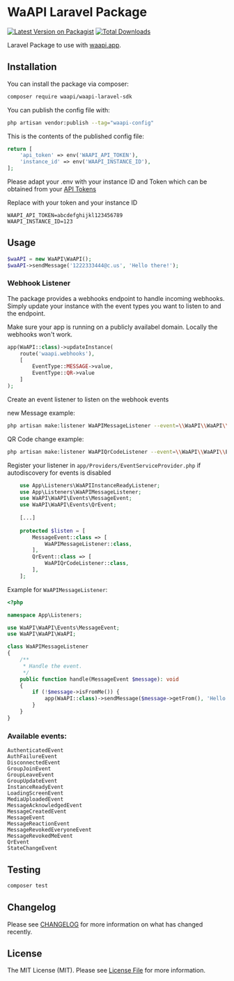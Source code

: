# WaAPI Laravel Package

[![Latest Version on Packagist](https://img.shields.io/packagist/v/waapi/waapi-laravel-sdk.svg?style=flat-square)](https://packagist.org/packages/waapi/waapi-laravel-sdk)
[![Total Downloads](https://img.shields.io/packagist/dt/waapi/waapi-laravel-sdk.svg?style=flat-square)](https://packagist.org/packages/waapi/waapi-laravel-sdk)

Laravel Package to use with [waapi.app](https://waapi.app).


## Installation

You can install the package via composer:

```bash
composer require waapi/waapi-laravel-sdk
```

You can publish the config file with:

```bash
php artisan vendor:publish --tag="waapi-config"
```

This is the contents of the published config file:


```php
return [
    'api_token' => env('WAAPI_API_TOKEN'),
    'instance_id' => env('WAAPI_INSTANCE_ID'),
];
```

Please adapt your .env with your instance ID and Token which can be obtained from your [API Tokens](https://waapi.app/user/api-tokens) 

Replace with your token and your instance ID 
```dotenv
WAAPI_API_TOKEN=abcdefghijkl123456789
WAAPI_INSTANCE_ID=123
```

## Usage

```php
$waAPI = new WaAPI\WaAPI();
$waAPI->sendMessage('1222333444@c.us', 'Hello there!');
```

### Webhook Listener

The package provides a webhooks endpoint to handle incoming webhooks. Simply update your instance with the event types you want to listen to and the endpoint.

Make sure your app is running on a publicly availabel domain. Locally the webhooks won't work. 

```php
app(WaAPI::class)->updateInstance(
    route('waapi.webhooks'),
    [
        EventType::MESSAGE->value,
        EventType::QR->value
    ]
);
```


Create an event listener to listen on the webhook events

new Message example:

```bash
php artisan make:listener WaAPIMessageListener --event=\\WaAPI\\WaAPI\\Events\\MessageEvent
```

QR Code change example:

```bash
php artisan make:listener WaAPIQrCodeListener --event=\\WaAPI\\WaAPI\\Events\\QrEvent
```

Register your listener in `app/Providers/EventServiceProvider.php` if autodiscovery for events is disabled

```php
    use App\Listeners\WaAPIInstanceReadyListener;
    use App\Listeners\WaAPIMessageListener;
    use WaAPI\WaAPI\Events\MessageEvent;
    use WaAPI\WaAPI\Events\QrEvent;
        
    [...]
        
    protected $listen = [
        MessageEvent::class => [
            WaAPIMessageListener::class,
        ],
        QrEvent::class => [
            WaAPIQrCodeListener::class,
        ],
    ];
```

Example for `WaAPIMessageListener`:

```php
<?php

namespace App\Listeners;

use WaAPI\WaAPI\Events\MessageEvent;
use WaAPI\WaAPI\WaAPI;

class WaAPIMessageListener
{
    /**
     * Handle the event.
     */
    public function handle(MessageEvent $message): void
    {
        if (!$message->isFromMe()) {
            app(WaAPI::class)->sendMessage($message->getFrom(), 'Hello to you too!');
        }
    }
}

```




### Available events:

```
AuthenticatedEvent
AuthFailureEvent
DisconnectedEvent
GroupJoinEvent
GroupLeaveEvent
GroupUpdateEvent
InstanceReadyEvent
LoadingScreenEvent
MediaUploadedEvent
MessageAcknowledgedEvent
MessageCreatedEvent
MessageEvent
MessageReactionEvent
MessageRevokedEveryoneEvent
MessageRevokedMeEvent
QrEvent
StateChangeEvent
```

## Testing

```bash
composer test
```

## Changelog

Please see [CHANGELOG](CHANGELOG.md) for more information on what has changed recently.

## License

The MIT License (MIT). Please see [License File](LICENSE.md) for more information.
